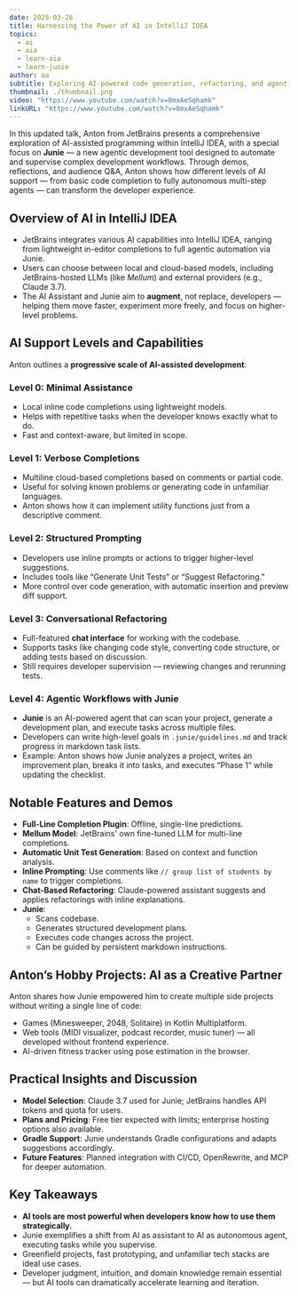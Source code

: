 ```yaml
---
date: 2025-03-26
title: Harnessing the Power of AI in IntelliJ IDEA
topics:
  - ai
  - aia
  - learn-aia
  - learn-junie
author: aa
subtitle: Exploring AI-powered code generation, refactoring, and agentic automation with IntelliJ IDEA and Junie.
thumbnail: ./thumbnail.png
video: "https://www.youtube.com/watch?v=8mxAeSqhamk"
linkURL: "https://www.youtube.com/watch?v=8mxAeSqhamk"
---
```


In this updated talk, Anton from JetBrains presents a comprehensive exploration of AI-assisted programming within IntelliJ IDEA, with a special focus on **Junie** — a new agentic development tool designed to automate and supervise complex development workflows. Through demos, reflections, and audience Q&A, Anton shows how different levels of AI support — from basic code completion to fully autonomous multi-step agents — can transform the developer experience.

## Overview of AI in IntelliJ IDEA

- JetBrains integrates various AI capabilities into IntelliJ IDEA, ranging from lightweight in-editor completions to full agentic automation via Junie.
- Users can choose between local and cloud-based models, including JetBrains-hosted LLMs (like _Mellum_) and external providers (e.g., Claude 3.7).
- The AI Assistant and Junie aim to **augment**, not replace, developers — helping them move faster, experiment more freely, and focus on higher-level problems.

## AI Support Levels and Capabilities

Anton outlines a **progressive scale of AI-assisted development**:

### Level 0: Minimal Assistance

- Local inline code completions using lightweight models.
- Helps with repetitive tasks when the developer knows exactly what to do.
- Fast and context-aware, but limited in scope.

### Level 1: Verbose Completions

- Multiline cloud-based completions based on comments or partial code.
- Useful for solving known problems or generating code in unfamiliar languages.
- Anton shows how it can implement utility functions just from a descriptive comment.

### Level 2: Structured Prompting

- Developers use inline prompts or actions to trigger higher-level suggestions.
- Includes tools like “Generate Unit Tests” or “Suggest Refactoring.”
- More control over code generation, with automatic insertion and preview diff support.

### Level 3: Conversational Refactoring

- Full-featured **chat interface** for working with the codebase.
- Supports tasks like changing code style, converting code structure, or adding tests based on discussion.
- Still requires developer supervision — reviewing changes and rerunning tests.

### Level 4: Agentic Workflows with Junie

- **Junie** is an AI-powered agent that can scan your project, generate a development plan, and execute tasks across multiple files.
- Developers can write high-level goals in `.junie/guidelines.md` and track progress in markdown task lists.
- Example: Anton shows how Junie analyzes a project, writes an improvement plan, breaks it into tasks, and executes “Phase 1” while updating the checklist.

## Notable Features and Demos

- **Full-Line Completion Plugin**: Offline, single-line predictions.
- **Mellum Model**: JetBrains' own fine-tuned LLM for multi-line completions.
- **Automatic Unit Test Generation**: Based on context and function analysis.
- **Inline Prompting**: Use comments like `// group list of students by name` to trigger completions.
- **Chat-Based Refactoring**: Claude-powered assistant suggests and applies refactorings with inline explanations.
- **Junie**:
  - Scans codebase.
  - Generates structured development plans.
  - Executes code changes across the project.
  - Can be guided by persistent markdown instructions.

## Anton’s Hobby Projects: AI as a Creative Partner

Anton shares how Junie empowered him to create multiple side projects without writing a single line of code:

- Games (Minesweeper, 2048, Solitaire) in Kotlin Multiplatform.
- Web tools (MIDI visualizer, podcast recorder, music tuner) — all developed without frontend experience.
- AI-driven fitness tracker using pose estimation in the browser.

## Practical Insights and Discussion

- **Model Selection**: Claude 3.7 used for Junie; JetBrains handles API tokens and quota for users.
- **Plans and Pricing**: Free tier expected with limits; enterprise hosting options also available.
- **Gradle Support**: Junie understands Gradle configurations and adapts suggestions accordingly.
- **Future Features**: Planned integration with CI/CD, OpenRewrite, and MCP for deeper automation.

## Key Takeaways

- **AI tools are most powerful when developers know how to use them strategically.**
- Junie exemplifies a shift from AI as assistant to AI as autonomous agent, executing tasks while you supervise.
- Greenfield projects, fast prototyping, and unfamiliar tech stacks are ideal use cases.
- Developer judgment, intuition, and domain knowledge remain essential — but AI tools can dramatically accelerate learning and iteration.
